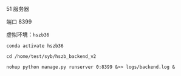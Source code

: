 
51 服务器   

端口 8399   

虚拟环境：`hszb36`    

`conda activate hszb36`

`cd /home/test/syb/hszb_backend_v2`  

`nohup python manage.py runserver 0:8399 &>> logs/backend.log &`    


